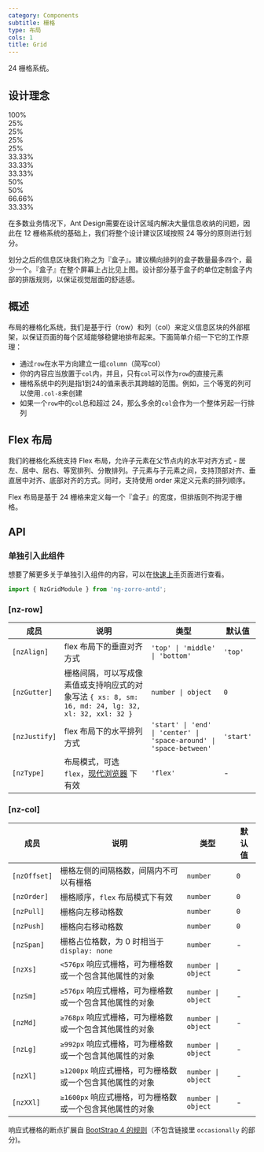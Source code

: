 ```yaml
---
category: Components
subtitle: 栅格
type: 布局
cols: 1
title: Grid
---
```


24 栅格系统。

## 设计理念

<div class="grid-demo">
<div class="ant-row demo-row">
  <div class="ant-col-24 demo-col demo-col-1">
    100%
  </div>
</div>
<div class="ant-row demo-row">
  <div class="ant-col-6 demo-col demo-col-2">
    25%
  </div>
  <div class="ant-col-6 demo-col demo-col-3">
    25%
  </div>
  <div class="ant-col-6 demo-col demo-col-2">
    25%
  </div>
  <div class="ant-col-6 demo-col demo-col-3">
    25%
  </div>
</div>
<div class="ant-row demo-row">
  <div class="ant-col-8 demo-col demo-col-4">
    33.33%
  </div>
  <div class="ant-col-8 demo-col demo-col-5">
    33.33%
  </div>
  <div class="ant-col-8 demo-col demo-col-4">
    33.33%
  </div>
</div>
<div class="ant-row demo-row">
  <div class="ant-col-12 demo-col demo-col-1">
    50%
  </div>
  <div class="ant-col-12 demo-col demo-col-3">
    50%
  </div>
</div>
<div class="ant-row demo-row">
  <div class="ant-col-16 demo-col demo-col-4">
    66.66%
  </div>
  <div class="ant-col-8 demo-col demo-col-5">
    33.33%
  </div>
</div>
</div>

在多数业务情况下，Ant Design需要在设计区域内解决大量信息收纳的问题，因此在 12 栅格系统的基础上，我们将整个设计建议区域按照 24 等分的原则进行划分。

划分之后的信息区块我们称之为『盒子』。建议横向排列的盒子数量最多四个，最少一个。『盒子』在整个屏幕上占比见上图。设计部分基于盒子的单位定制盒子内部的排版规则，以保证视觉层面的舒适感。

## 概述

布局的栅格化系统，我们是基于行（row）和列（col）来定义信息区块的外部框架，以保证页面的每个区域能够稳健地排布起来。下面简单介绍一下它的工作原理：

- 通过`row`在水平方向建立一组`column`（简写col）
- 你的内容应当放置于`col`内，并且，只有`col`可以作为`row`的直接元素
- 栅格系统中的列是指1到24的值来表示其跨越的范围。例如，三个等宽的列可以使用`.col-8`来创建
- 如果一个`row`中的`col`总和超过 24，那么多余的`col`会作为一个整体另起一行排列

## Flex 布局

我们的栅格化系统支持 Flex 布局，允许子元素在父节点内的水平对齐方式 - 居左、居中、居右、等宽排列、分散排列。子元素与子元素之间，支持顶部对齐、垂直居中对齐、底部对齐的方式。同时，支持使用 order 来定义元素的排列顺序。

Flex 布局是基于 24 栅格来定义每一个『盒子』的宽度，但排版则不拘泥于栅格。

## API

### 单独引入此组件

想要了解更多关于单独引入组件的内容，可以在[快速上手](/docs/getting-started/zh#单独引入某个组件)页面进行查看。

```ts
import { NzGridModule } from 'ng-zorro-antd';
```

### [nz-row]

| 成员 | 说明 | 类型 | 默认值 |
| --- | --- | --- | --- |
| `[nzAlign]` | flex 布局下的垂直对齐方式 | `'top' \| 'middle' \| 'bottom'` | `'top'` |
| `[nzGutter]` | 栅格间隔，可以写成像素值或支持响应式的对象写法 `{ xs: 8, sm: 16, md: 24, lg: 32, xl: 32, xxl: 32 }` | `number \| object` | `0` |
| `[nzJustify]` | flex 布局下的水平排列方式 | `'start' \| 'end' \| 'center' \| 'space-around' \| 'space-between'` | `'start'` |
| `[nzType]` | 布局模式，可选 `flex`，[现代浏览器](http://caniuse.com/#search=flex) 下有效 | `'flex'` | - |

### [nz-col]

| 成员 | 说明 | 类型 | 默认值 |
| --- | --- | --- | --- |
| `[nzOffset]` | 栅格左侧的间隔格数，间隔内不可以有栅格 | `number` | `0` |
| `[nzOrder]` | 栅格顺序，`flex` 布局模式下有效 | `number` | `0` |
| `[nzPull]` | 栅格向左移动格数 | `number` | `0` |
| `[nzPush]` | 栅格向右移动格数 | `number` | `0` |
| `[nzSpan]` | 栅格占位格数，为 0 时相当于 `display: none` | `number` | - |
| `[nzXs]` | `<576px` 响应式栅格，可为栅格数或一个包含其他属性的对象 | `number \| object` | - |
| `[nzSm]` | `≥576px` 响应式栅格，可为栅格数或一个包含其他属性的对象 | `number \| object` | - |
| `[nzMd]` | `≥768px` 响应式栅格，可为栅格数或一个包含其他属性的对象 | `number \| object` | - |
| `[nzLg]` | `≥992px` 响应式栅格，可为栅格数或一个包含其他属性的对象 | `number \| object` | - |
| `[nzXl]` | `≥1200px` 响应式栅格，可为栅格数或一个包含其他属性的对象 | `number \| object` | - |
| `[nzXXl]` | `≥1600px` 响应式栅格，可为栅格数或一个包含其他属性的对象 | `number \| object` | - |

响应式栅格的断点扩展自 [BootStrap 4 的规则](https://getbootstrap.com/docs/4.0/layout/overview/#responsive-breakpoints)（不包含链接里 `occasionally` 的部分)。
